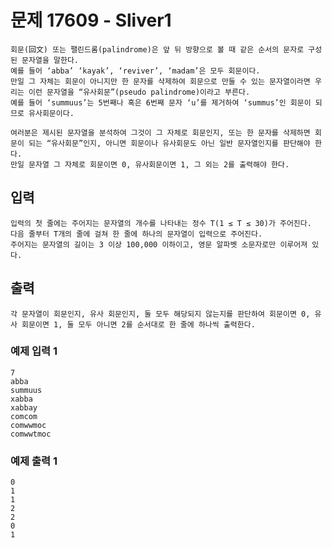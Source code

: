 # 문제 17609 - Sliver1
    회문(回文) 또는 팰린드롬(palindrome)은 앞 뒤 방향으로 볼 때 같은 순서의 문자로 구성된 문자열을 말한다. 
    예를 들어 ‘abba’ ‘kayak’, ‘reviver’, ‘madam’은 모두 회문이다. 
    만일 그 자체는 회문이 아니지만 한 문자를 삭제하여 회문으로 만들 수 있는 문자열이라면 우리는 이런 문자열을 “유사회문”(pseudo palindrome)이라고 부른다. 
    예를 들어 ‘summuus’는 5번째나 혹은 6번째 문자 ‘u’를 제거하여 ‘summus’인 회문이 되므로 유사회문이다.
    
    여러분은 제시된 문자열을 분석하여 그것이 그 자체로 회문인지, 또는 한 문자를 삭제하면 회문이 되는 “유사회문”인지, 아니면 회문이나 유사회문도 아닌 일반 문자열인지를 판단해야 한다. 
    만일 문자열 그 자체로 회문이면 0, 유사회문이면 1, 그 외는 2를 출력해야 한다.

## 입력
    입력의 첫 줄에는 주어지는 문자열의 개수를 나타내는 정수 T(1 ≤ T ≤ 30)가 주어진다. 
    다음 줄부터 T개의 줄에 걸쳐 한 줄에 하나의 문자열이 입력으로 주어진다.
    주어지는 문자열의 길이는 3 이상 100,000 이하이고, 영문 알파벳 소문자로만 이루어져 있다.

## 출력
    각 문자열이 회문인지, 유사 회문인지, 둘 모두 해당되지 않는지를 판단하여 회문이면 0, 유사 회문이면 1, 둘 모두 아니면 2를 순서대로 한 줄에 하나씩 출력한다.

### 예제 입력 1
    7
    abba
    summuus
    xabba
    xabbay
    comcom
    comwwmoc
    comwwtmoc
### 예제 출력 1
    0
    1
    1
    2
    2
    0
    1